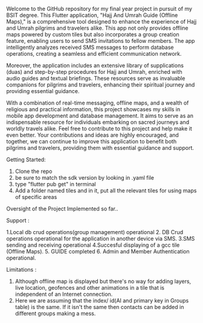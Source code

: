 Welcome to the GitHub repository for my final year project in pursuit of my BSIT degree. This Flutter application, "Hajj And Umrah Guide (Offline Maps)," is a comprehensive tool designed to enhance the experience of Hajj and Umrah pilgrims and travelers alike. This app not only provides offline maps powered by custom tiles but also incorporates a group creation feature, enabling users to send SMS invitations to fellow members. The app intelligently analyzes received SMS messages to perform database operations, creating a seamless and efficient communication network.

Moreover, the application includes an extensive library of supplications (duas) and step-by-step procedures for Hajj and Umrah, enriched with audio guides and textual briefings. These resources serve as invaluable companions for pilgrims and travelers, enhancing their spiritual journey and providing essential guidance.

With a combination of real-time messaging, offline maps, and a wealth of religious and practical information, this project showcases my skills in mobile app development and database management. It aims to serve as an indispensable resource for individuals embarking on sacred journeys and worldly travels alike. Feel free to contribute to this project and help make it even better. Your contributions and ideas are highly encouraged, and together, we can continue to improve this application to benefit both pilgrims and travelers, providing them with essential guidance and support.

Getting Started: 
1. Clone the repo
2. be sure to match the sdk version by looking in .yaml file
3. type "flutter pub get" in terminal
4. Add a folder named tiles and in it, put all the relevant tiles for using maps of specific areas


Oversight of the Project Implemented so far..

Support :

1.Local db crud operations(group management) operational
2. DB Crud operations operational for the application in another device via SMS.
3.SMS sending and receiving operational
4.Succesful displaying of a gcc tile (Offline Maps).
5. GUIDE completed
6. Admin and Member Authentication operational. 

Limitations :

1. Although offline map is displayed but there's no way for adding layers, live location, geofences and other animations in a tile that is independent of an Internet connection. 
2. Here we are assuming that the index/ id(AI and primary key in Groups table)  is the same. If it isn't the same then contacts can be added in different groups making a mess.

